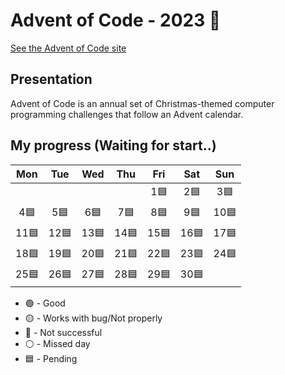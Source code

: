 # Advent of Code - 2023 🎅
[See the Advent of Code site](https://adventofcode.com/)
## Presentation 
Advent of Code is an annual set of Christmas-themed computer programming challenges that follow an Advent calendar.
## My progress (Waiting for start..)
|	Mon	|	Tue	|	Wed	|	Thu	|	Fri	|	Sat	|	Sun	|
| :---: | :---: | :---: | :---: | :---: | :---: | :---: |
|		|		|		|		|	1🟦 |	2🟦	|	3🟦	|
|	4🟦	|	5🟦	|	6🟦	|	7🟦	|	8🟦	|	9🟦	|	10🟦	|
|	11🟦	|	12🟦	|	13🟦	|	14🟦	|	15🟦	|	16🟦	|	17🟦	|
|	18🟦	|	19🟦	|	20🟦	|	21🟦	|	22🟦	|	23🟦	|	24🟦	|
|	25🟦	|	26🟦	|	27🟦	|	28🟦	|	29🟦	|	30🟦	|		|

- 🟢 - Good
- 🟡 - Works with bug/Not properly
- 🔴 - Not successful
- ⚪ - Missed day
- 🟦 - Pending
